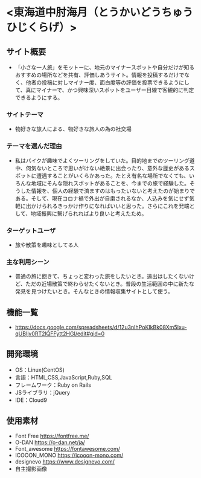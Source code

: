 # <東海道中肘海月（とうかいどうちゅうひじくらげ）>

## サイト概要
- 「小さな一人旅」をモットーに、地元のマイナースポットや自分だけが知るおすすめの場所などを共有、評価しあうサイト。情報を投稿するだけでなく、他者の投稿に対しマイナー度、面白度等の評価を投票できるようにして、真にマイナーで、かつ興味深いスポットをユーザー目線で客観的に判定できるようにする。

### サイトテーマ
- 物好きな旅人による、物好きな旅人の為の社交場

### テーマを選んだ理由
- 私はバイクが趣味でよくツーリングをしていた。目的地までのツーリング道中、何気ないところで思いがけない絶景に出会ったり、意外な歴史があるスポットに遭遇することがいくらかあった。たとえ有名な場所でなくても、いろんな地域にそんな隠れスポットがあることを、今までの旅で経験した。そうした情報を、個人の経験で済ますのはもったいないと考えたのが始まりである。そして、現在コロナ禍で外出が自粛されるなか、人込みを気にせず気軽に出かけられるきっかけ作りになればいいと思った。さらにこれを発端として、地域振興に繋げられればより良いと考えたため。

### ターゲットユーザ
- 旅や散策を趣味としてる人

### 主な利用シーン
- 普通の旅に飽きて、ちょっと変わった旅をしたいとき。遠出はしたくないけど、ただの近場散策で終わらせたくないとき。普段の生活範囲の中に新たな発見を見つけたいとき。そんなときの情報収集サイトとして使う。

## 機能一覧
- https://docs.google.com/spreadsheets/d/12u3nIhPoKIkBk08Xm5Ixu-qUBIjv0RT2lQFFytt2HGI/edit#gid=0

## 開発環境
- OS：Linux(CentOS)
- 言語：HTML,CSS,JavaScript,Ruby,SQL
- フレームワーク：Ruby on Rails
- JSライブラリ：jQuery
- IDE：Cloud9

## 使用素材
- Font Free https://fontfree.me/
- O-DAN https://o-dan.net/ja/
- Font_awesome https://fontawesome.com/
- ICOOON_MONO https://icooon-mono.com/
- designevo https://www.designevo.com/
- 自主撮影画像